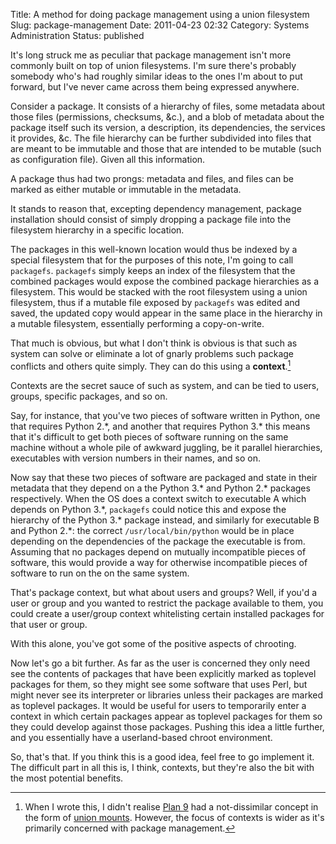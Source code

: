 Title: A method for doing package management using a union filesystem
Slug: package-management
Date: 2011-04-23 02:32
Category: Systems Administration
Status: published

It's long struck me as peculiar that package management isn't more commonly built on top of union filesystems. I'm sure there's probably somebody who's had roughly similar ideas to the ones I'm about to put forward, but I've never came across them being expressed anywhere.

Consider a package. It consists of a hierarchy of files, some metadata about those files (permissions, checksums, &c.), and a blob of metadata about the package itself such its version, a description, its dependencies, the services it provides, &c. The file hierarchy can be further subdivided into files that are meant to be immutable and those that are intended to be mutable (such as configuration file). Given all this information.

A package thus had two prongs: metadata and files, and files can be marked as either mutable or immutable in the metadata.

It stands to reason that, excepting dependency management, package installation should consist of simply dropping a package file into the filesystem hierarchy in a specific location.

The packages in this well-known location would thus be indexed by a special filesystem that for the purposes of this note, I'm going to call `packagefs`. `packagefs` simply keeps an index of the filesystem that the combined packages would expose the combined package hierarchies as a filesystem. This would be stacked with the root filesystem using a union filesystem, thus if a mutable file exposed by `packagefs` was edited and saved, the updated copy would appear in the same place in the hierarchy in a mutable filesystem, essentially performing a copy-on-write.

That much is obvious, but what I don't think is obvious is that such as system can solve or eliminate a lot of gnarly problems such package conflicts and others quite simply. They can do this using a **context**.[^1]

Contexts are the secret sauce of such as system, and can be tied to users, groups, specific packages, and so on.

Say, for instance, that you've two pieces of software written in Python, one that requires Python 2.\*, and another that requires Python 3.\* this means that it's difficult to get both pieces of software running on the same machine without a whole pile of awkward juggling, be it parallel hierarchies, executables with version numbers in their names, and so on.

Now say that these two pieces of software are packaged and state in their metadata that they depend on a the Python 3.\* and Python 2.\* packages respectively. When the OS does a context switch to executable A which depends on Python 3.\*, `packagefs` could notice this and expose the hierarchy of the Python 3.\* package instead, and similarly for executable B and Python 2.\*: the correct `/usr/local/bin/python` would be in place depending on the dependencies of the package the executable is from. Assuming that no packages depend on mutually incompatible pieces of software, this would provide a way for otherwise incompatible pieces of software to run on the on the same system.

That's package context, but what about users and groups? Well, if you'd a user or group and you wanted to restrict the package available to them, you could create a user/group context whitelisting certain installed packages for that user or group.

With this alone, you've got some of the positive aspects of chrooting.

Now let's go a bit further. As far as the user is concerned they only need see the contents of packages that have been explicitly marked as toplevel packages for them, so they might see some software that uses Perl, but might never see its interpreter or libraries unless their packages are marked as toplevel packages. It would be useful for users to temporarily enter a context in which certain packages appear as toplevel packages for them so they could develop against those packages. Pushing this idea a little further, and you essentially have a userland-based chroot environment.

So, that's that. If you think this is a good idea, feel free to go implement it. The difficult part in all this is, I think, contexts, but they're also the bit with the most potential benefits.

[^1]: When I wrote this, I didn't realise [Plan 9](http://plan9.bell-labs.com/plan9/) had a not-dissimilar concept in the form of [union mounts](http://en.wikipedia.org/wiki/Union_mount). However, the focus of contexts is wider as it's primarily concerned with package management.
